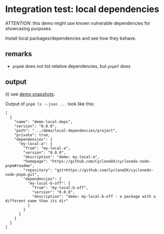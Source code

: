 # Integration test: local dependencies

*ATTENTION*: this demo might use known vulnerable dependencies for showcasing purposes.

Install local packages/dependencies and see how they behave.

## remarks

* `pnpm6` does not list relative dependencies, but `pnpm7` does

## output

(i) see [demo snapshots](../../tests/_data/pnpm-ls_demo-results/local-dependencies).

Output of `pnpm ls --json ...` look like this:

```json5
[
  {
    "name": "demo-local-deps",
    "version": "0.0.0",
    "path": ".../demo/local-dependencies/project",
    "private": true,
    "dependencies": {
      "my-local-a": {
        "from": "my-local-a",
        "version": "0.0.0",
        "description": "demo: my-local-a",
        "homepage": "https://github.com/CycloneDX/cyclonedx-node-pnpm#readme",
        "repository": "git+https://github.com/CycloneDX/cyclonedx-node-pnpm.git",
        "dependencies": {
          "my-local-b-off": {
            "from": "my-local-b-off",
            "version": "0.0.0",
            "description": "demo: my-local-b-off - a package with a different name than its dir"
          }
        }
      }
    }
  }
]
```
